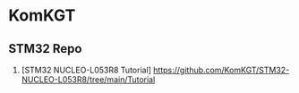 # KomKGT
## STM32 Repo
1. [STM32 NUCLEO-L053R8 Tutorial] https://github.com/KomKGT/STM32-NUCLEO-L053R8/tree/main/Tutorial
